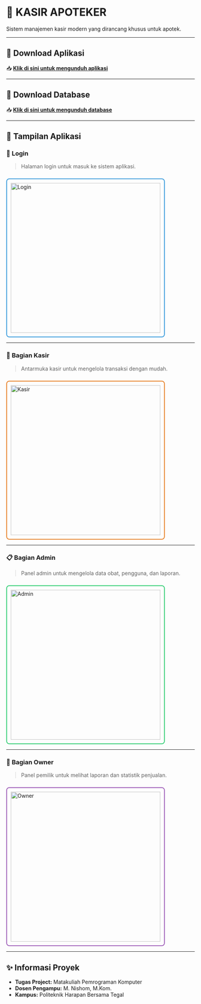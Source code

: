 # 💊 **KASIR APOTEKER**
Sistem manajemen kasir modern yang dirancang khusus untuk apotek.

---

## 🚀 **Download Aplikasi**
📥 **[Klik di sini untuk mengunduh aplikasi](https://drive.google.com/drive/folders/1QsTgiFc-EH7oqtjKUp66uYxt4hGrDwj5?usp=sharing)**

---

## 🚀 **Download Database**
📥 **[Klik di sini untuk mengunduh database](https://drive.google.com/drive/folders/1kvyWsKfCHISdkOg9GJkwJ15zNl3DeCwj?usp=sharing)**

---

## 🎨 **Tampilan Aplikasi**

### 🔐 **Login**
> Halaman login untuk masuk ke sistem aplikasi.
<div style="border: 2px solid #3498db; padding: 10px; display: inline-block; border-radius: 8px; margin-top: 10px;">
<img src="https://github.com/user-attachments/assets/0a63737e-28a3-47cd-901f-dbff35dc80e5" alt="Login" width="400">
</div>

---

### 💼 **Bagian Kasir**
> Antarmuka kasir untuk mengelola transaksi dengan mudah.
<div style="border: 2px solid #e67e22; padding: 10px; display: inline-block; border-radius: 8px; margin-top: 10px;">
<img src="https://github.com/user-attachments/assets/84011023-733b-4313-ab5a-1de974339af1" alt="Kasir" width="400">
</div>

---

### 📋 **Bagian Admin**
> Panel admin untuk mengelola data obat, pengguna, dan laporan.
<div style="border: 2px solid #2ecc71; padding: 10px; display: inline-block; border-radius: 8px; margin-top: 10px;">
<img src="https://github.com/user-attachments/assets/28b67234-c574-4822-9198-8f35c5791ced" alt="Admin" width="400">
</div>

---

### 👑 **Bagian Owner**
> Panel pemilik untuk melihat laporan dan statistik penjualan.
<div style="border: 2px solid #9b59b6; padding: 10px; display: inline-block; border-radius: 8px; margin-top: 10px;">
<img src="https://github.com/user-attachments/assets/d9d14852-b340-44e7-91b9-b431ccd88987" alt="Owner" width="400">
</div>

---

## ✨ **Informasi Proyek**
- **Tugas Project:** Matakuliah Pemrograman Komputer  
- **Dosen Pengampu:** M. Nishom, M.Kom.  
- **Kampus:** Politeknik Harapan Bersama Tegal



